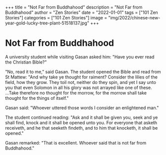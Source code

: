 +++
title = "Not Far from Buddhahood"
description = "Not Far from Buddhahood"
author = "Zen Stories"
date = "2022-01-01"
tags = ["101 Zen Stories"]
categories = ["101 Zen Stories"]
image =  "img/2022/chinese-new-year-gold-lucky-tree-plant-51518137.jpg"
+++

# Not Far from Buddhahood

A university student while visiting Gasan asked him: "Have you ever read the Christian Bible?"

"No, read it to me," said Gasan. The student opened the Bible and read from St Mattew: "And why take ye thought for raiment? Consider the lilies of the field, how they grow. They toil not, neither do they spin, and yet I say unto you that even Solomon in all his glory was not arrayed like one of these. ...Take therefore no thought for the morrow, for the morrow shall take thought for the things of itself."

Gasan said: "Whoever uttered those words I consider an enlightened man."

The student continued reading: "Ask and it shall be given you, seek and ye shall find, knock and it shall be opened unto you. For everyone that asketh receiveth, and he that seeketh findeth, and to him that knocketh, it shall be opened."

Gasan remarked: "That is excellent. Whoever said that is not far from Buddhahood."
